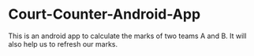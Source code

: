 # Court-Counter-Android-App
This is an android app to calculate the marks of two teams A and B. It will also help us to refresh our marks.
